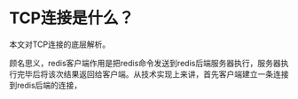 # TCP连接是什么？

本文对TCP连接的底层解析。

<!--more-->
顾名思义，redis客户端作用是把redis命令发送到redis后端服务器执行，服务器执行完毕后将该次结果返回给客户端。从技术实现上来讲，首先客户端建立一条连接到redis后端的连接，

